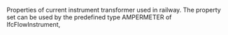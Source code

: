 Properties of current instrument transformer used in railway. The property set can be used by the predefined type AMPERMETER of IfcFlowInstrument,
